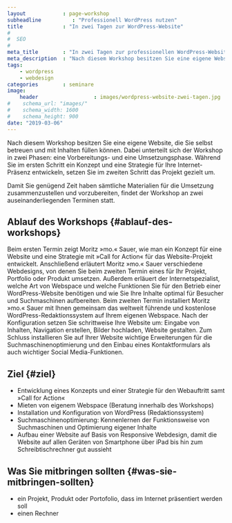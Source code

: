 ```yaml
---
layout            : page-workshop
subheadline          : "Professionell WordPress nutzen"
title             : "In zwei Tagen zur WordPress-Website"
#
#  SEO
#
meta_title        : "In zwei Tagen zur professionellen WordPress-Website"
meta_description  : "Nach diesem Workshop besitzen Sie eine eigene Website, die Sie selbst erweitern, betreuen und mit suchmaschinenoptimierten Inhalten füllen können."
tags:
    - wordpress
    - webdesign
categories        : seminare
image:
    header                  : images/wordpress-website-zwei-tagen.jpg
#    schema_url: "images/"
#    schema_width: 1600
#    schema_height: 900
date: "2019-03-06"
---
```

Nach diesem Workshop besitzen Sie eine eigene Website, die Sie selbst betreuen und mit Inhalten füllen können. Dabei unterteilt sich der Workshop in zwei Phasen: eine Vorbereitungs- und eine Umsetzungsphase. Während Sie im ersten Schritt ein Konzept und eine Strategie für Ihre Internet-Präsenz entwickeln, setzen Sie im zweiten Schritt das Projekt gezielt um.
<!-- readmore -->

Damit Sie genügend Zeit haben sämtliche Materialien für die Umsetzung zusammenzustellen und vorzubereiten, findet der Workshop an zwei auseinanderliegenden Terminen statt.

## Ablauf des Workshops     {#ablauf-des-workshops}

Beim ersten Termin zeigt Moritz »mo.« Sauer, wie man ein Konzept für eine Website und eine Strategie mit »Call for Action« für das Website-Projekt entwickelt. Anschließend erläutert Moritz »mo.« Sauer verschiedene Webdesigns, von denen Sie beim zweiten Termin eines für Ihr Projekt, Portfolio oder Produkt umsetzen. Außerdem erläuert der Internetspezialist, welche Art von Webspace und welche Funktionen Sie für den Betrieb einer WordPress-Website benötigen und wie Sie Ihre Inhalte optimal für Besucher und Suchmaschinen aufbereiten. Beim zweiten Termin installiert Moritz »mo.« Sauer mit Ihnen gemeinsam das weltweit führende und kostenlose WordPress-Redaktionssystem auf Ihrem eigenen Webspace. Nach der Konfiguration setzen Sie schrittweise Ihre Website um: Eingabe von Inhalten, Navigation erstellen, Bilder hochladen, Website gestalten. Zum Schluss installieren Sie auf Ihrer Website wichtige Erweiterungen für die Suchmaschinenoptimierung und den Einbau eines Kontaktformulars als auch wichtiger Social Media-Funktionen.



## Ziel     {#ziel}

* Entwicklung eines Konzepts und einer Strategie für den Webauftritt samt »Call for Action«
* Mieten von eigenem Webspace (Beratung innerhalb des Workshops)
* Installation und Konfiguration von WordPress (Redaktionssystem)
* Suchmaschinenoptimierung: Kennenlernen der Funktionsweise von Suchmaschinen und Optimierung eigener Inhalte
* Aufbau einer Website auf Basis von Responsive Webdesign, damit die Website auf allen Geräten von Smartphone über iPad bis hin zum Schreibtischrechner gut aussieht



## Was Sie mitbringen sollten     {#was-sie-mitbringen-sollten}

* ein Projekt, Produkt oder Portofolio, dass im Internet präsentiert werden soll
* einen Rechner
